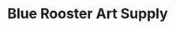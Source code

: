---
title: Blue Rooster Art Supply
address: 4661 Hollywood Blvd
city: Los Angeles
state: California
country: United States
phone: 323-302-5613
website: blueroosterartsupplies.com
weburl: http://www.blueroosterartsupplies.com/
ecommerce: true
type: stores
---